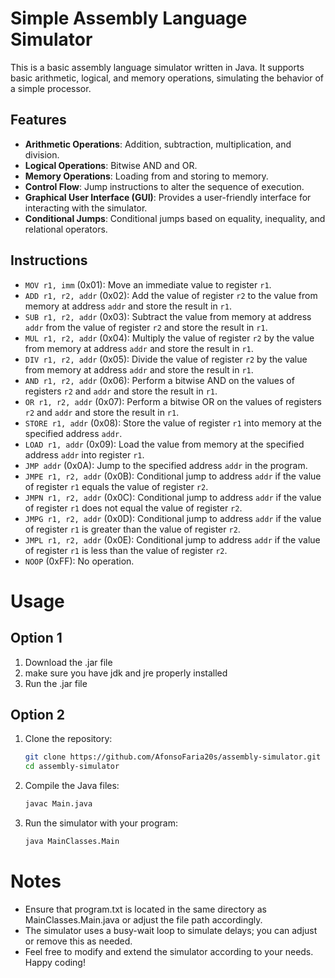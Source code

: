 # Simple Assembly Language Simulator

This is a basic assembly language simulator written in Java. It supports basic arithmetic, logical, and memory operations, simulating the behavior of a simple processor.

## Features

- **Arithmetic Operations**: Addition, subtraction, multiplication, and division.
- **Logical Operations**: Bitwise AND and OR.
- **Memory Operations**: Loading from and storing to memory.
- **Control Flow**: Jump instructions to alter the sequence of execution.
- **Graphical User Interface (GUI)**: Provides a user-friendly interface for interacting with the simulator.
- **Conditional Jumps**: Conditional jumps based on equality, inequality, and relational operators.

## Instructions

- `MOV r1, imm` (0x01): Move an immediate value to register `r1`.
- `ADD r1, r2, addr` (0x02): Add the value of register `r2` to the value from memory at address `addr` and store the result in `r1`.
- `SUB r1, r2, addr` (0x03): Subtract the value from memory at address `addr` from the value of register `r2` and store the result in `r1`.
- `MUL r1, r2, addr` (0x04): Multiply the value of register `r2` by the value from memory at address `addr` and store the result in `r1`.
- `DIV r1, r2, addr` (0x05): Divide the value of register `r2` by the value from memory at address `addr` and store the result in `r1`.
- `AND r1, r2, addr` (0x06): Perform a bitwise AND on the values of registers `r2` and `addr` and store the result in `r1`.
- `OR r1, r2, addr` (0x07): Perform a bitwise OR on the values of registers `r2` and `addr` and store the result in `r1`.
- `STORE r1, addr` (0x08): Store the value of register `r1` into memory at the specified address `addr`.
- `LOAD r1, addr` (0x09): Load the value from memory at the specified address `addr` into register `r1`.
- `JMP addr` (0x0A): Jump to the specified address `addr` in the program.
- `JMPE r1, r2, addr` (0x0B): Conditional jump to address `addr` if the value of register `r1` equals the value of register `r2`.
- `JMPN r1, r2, addr` (0x0C): Conditional jump to address `addr` if the value of register `r1` does not equal the value of register `r2`.
- `JMPG r1, r2, addr` (0x0D): Conditional jump to address `addr` if the value of register `r1` is greater than the value of register `r2`.
- `JMPL r1, r2, addr` (0x0E): Conditional jump to address `addr` if the value of register `r1` is less than the value of register `r2`.
- `NOOP` (0xFF): No operation.

# Usage
## Option 1
1. Download the .jar file
2. make sure you have jdk and jre properly installed
3. Run the .jar file

## Option 2
1. Clone the repository:
    ```sh
    git clone https://github.com/AfonsoFaria20s/assembly-simulator.git
    cd assembly-simulator
    ```

2. Compile the Java files:
    ```sh
    javac Main.java

4. Run the simulator with your program:
    ```sh
    java MainClasses.Main
    ```
# Notes
- Ensure that program.txt is located in the same directory as MainClasses.Main.java or adjust the file path accordingly.
- The simulator uses a busy-wait loop to simulate delays; you can adjust or remove this as needed.
- Feel free to modify and extend the simulator according to your needs. Happy coding!
